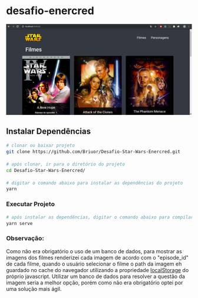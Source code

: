 # desafio-enercred
![Screenshot](screenshot/main_page.png)

## Instalar Dependências
```sh
# clonar ou baixar projeto
git clone https://github.com/Briuor/Desafio-Star-Wars-Enercred.git

# após clonar, ir para o diretório do projeto
cd Desafio-Star-Wars-Enercred/

# digitar o comando abaixo para instalar as dependências do projeto
yarn
```

### Executar Projeto
```sh
# após instalar as dependências, digitar o comando abaixo para compilar e executar o projeto
yarn serve
```

### Observação:
Como não era obrigatório o uso de um banco de dados, para mostrar as imagens dos filmes renderizei cada imagem de acordo com o "episode_id" de cada filme, quando o usuário selecionar o filme o path da imagem eh guardado no cache do navegador utilizando a propriedade [localStorage](https://developer.mozilla.org/pt-BR/docs/Web/API/Window/Window.localStorage) do próprio javascript. Utilizar um banco de dados para resolver a questão da imagem seria a melhor opção, porém como não era obrigatório optei por uma solução mais ágil.
